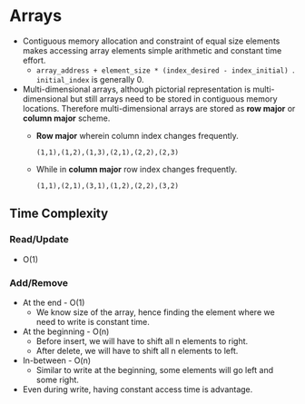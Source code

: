 # Arrays

* Contiguous memory allocation and constraint of equal size elements makes accessing array elements simple arithmetic and constant time effort.
    * ```array_address + element_size * (index_desired - index_initial) ```. ```initial_index``` is generally 0.
* Multi-dimensional arrays, although pictorial representation is multi-dimensional but still arrays need to be stored in contiguous memory locations. Therefore multi-dimensional arrays are stored as **row major** or **column major** scheme. 
    * **Row major** wherein column index changes frequently.

        ```(1,1),(1,2),(1,3),(2,1),(2,2),(2,3)```
    * While in **column major** row index changes frequently.

        ```(1,1),(2,1),(3,1),(1,2),(2,2),(3,2)```

## Time Complexity

### Read/Update 
* O(1)

### Add/Remove
* At the end - O(1)
    * We know size of the array, hence finding the element where we need to write is constant time.
* At the beginning - O(n)
    * Before insert, we will have to shift all n elements to right.
    * After delete, we will have to shift all n elements to left.
* In-between - O(n)
    * Similar to write at the beginning, some elements will go left and some right.
* Even during write, having constant access time is advantage.
    
